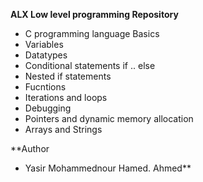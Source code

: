 **ALX Low level programming Repository**

* C programming language Basics
* Variables
* Datatypes
* Conditional statements if .. else
* Nested if statements
* Fucntions
* Iterations and loops
* Debugging
* Pointers and dynamic memory allocation
* Arrays and Strings

**Author
* Yasir Mohammednour Hamed. Ahmed**
